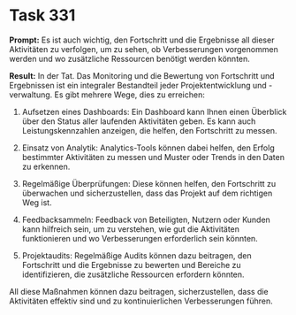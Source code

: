 # Task 331

**Prompt:** Es ist auch wichtig, den Fortschritt und die Ergebnisse all dieser Aktivitäten zu verfolgen, um zu sehen, ob Verbesserungen vorgenommen werden und wo zusätzliche Ressourcen benötigt werden könnten.

**Result:**
In der Tat. Das Monitoring und die Bewertung von Fortschritt und Ergebnissen ist ein integraler Bestandteil jeder Projektentwicklung und -verwaltung. Es gibt mehrere Wege, dies zu erreichen:

1. Aufsetzen eines Dashboards: Ein Dashboard kann Ihnen einen Überblick über den Status aller laufenden Aktivitäten geben. Es kann auch Leistungskennzahlen anzeigen, die helfen, den Fortschritt zu messen.

2. Einsatz von Analytik: Analytics-Tools können dabei helfen, den Erfolg bestimmter Aktivitäten zu messen und Muster oder Trends in den Daten zu erkennen.

3. Regelmäßige Überprüfungen: Diese können helfen, den Fortschritt zu überwachen und sicherzustellen, dass das Projekt auf dem richtigen Weg ist.

4. Feedbacksammeln: Feedback von Beteiligten, Nutzern oder Kunden kann hilfreich sein, um zu verstehen, wie gut die Aktivitäten funktionieren und wo Verbesserungen erforderlich sein könnten.

5. Projektaudits: Regelmäßige Audits können dazu beitragen, den Fortschritt und die Ergebnisse zu bewerten und Bereiche zu identifizieren, die zusätzliche Ressourcen erfordern könnten.

All diese Maßnahmen können dazu beitragen, sicherzustellen, dass die Aktivitäten effektiv sind und zu kontinuierlichen Verbesserungen führen.
